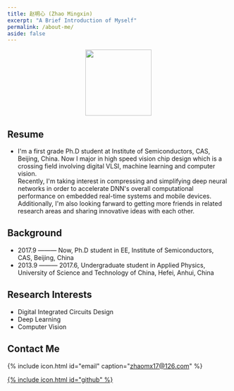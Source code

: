 ```yaml
---
title: 赵明心 (Zhao Mingxin)
excerpt: "A Brief Introduction of Myself"
permalink: /about-me/
aside: false
---
```


<center>
<img src="http://wx4.sinaimg.cn/small/41f56ddcly1fitk7pj3eaj208i099q5d.jpg" width="150px">
</center>

## Resume
- I'm a first grade Ph.D student at Institute of Semiconductors, CAS, Beijing, China. Now I major in high speed vision chip design which is a crossing field involving digital VLSI, machine learning and computer vision.  
Recently, I'm taking interest in compressing and simplifying deep neural networks in order to accelerate DNN's overall computational performance on embedded real-time systems and mobile devices.  
Additionally, I'm also looking farward to getting more friends in related research areas and sharing innovative ideas with each other.  

## Background  
- 2017.9 ——— Now, Ph.D student in EE, Institute of Semiconductors, CAS, Beijing, China  
- 2013.9 ——— 2017.6, Undergraduate student in Applied Physics, University of Science and Technology of China, Hefei, Anhui, China  

## Research Interests  
- Digital Integrated Circuits Design  
- Deep Learning  
- Computer Vision  

## Contact Me

{% include icon.html id="email" caption="zhaomx17@126.com" %}

 [{% include icon.html id="github" %}](https://github.com/JackGittes)